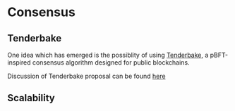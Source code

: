 # Consensus

## Tenderbake

One idea which has emerged is the possiblity of using [Tenderbake](https://arxiv.org/abs/2001.11965), a pBFT-inspired consensus algorithm designed for public blockchains.

Discussion of Tenderbake proposal can be found [here](https://forum.tezosagora.org/t/tenderbake-an-overview/1601)

## Scalability <a id="scalability"></a>

